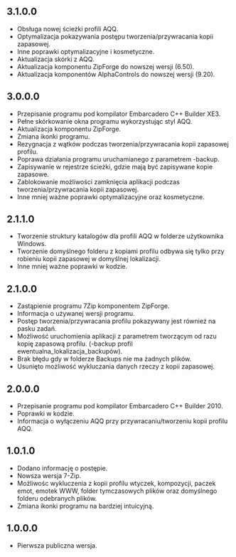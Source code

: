 3.1.0.0
-----
* Obsługa nowej ścieżki profili AQQ.
* Optymalizacja pokazywania postępu tworzenia/przywracania kopii zapasowej.
* Inne poprawki optymalizacyjne i kosmetyczne.
* Aktualizacja skórki z AQQ.
* Aktualizacja komponentu ZipForge do nowszej wersji (6.50).
* Aktualizacja komponentów AlphaControls do nowszej wersji (9.20).

3.0.0.0
-----
* Przepisanie programu pod kompilator Embarcadero C++ Builder XE3. 
* Pełne skórkowanie okna programu wykorzystując styl AQQ.
* Aktualizacja komponentu ZipForge.
* Zmiana ikonki programu.
* Rezygnacja z wątków podczas tworzenia/przywracania kopii zapasowej profilu.
* Poprawa działania programu uruchamianego z parametrem -backup.
* Zapisywanie w rejestrze ścieżki, gdzie mają być zapisywane kopie zapasowe.
* Zablokowanie możliwości zamknięcia aplikacji podczas tworzenia/przywracania kopii zapasowej.
* Inne mniej ważne poprawki optymalizacyjne oraz kosmetyczne.

2.1.1.0
-----
* Tworzenie struktury katalogów dla profili AQQ w folderze użytkownika Windows.
* Tworzenie domyślnego folderu z kopiami profilu odbywa się tylko przy robieniu kopii zapasowej w domyślnej lokalizacji.
* Inne mniej ważne poprawki w kodzie.

2.1.0.0
-----
* Zastąpienie programu 7Zip komponentem ZipForge.
* Informacja o używanej wersji programu.
* Postęp tworzenia/przywracania profilu pokazywany jest również na pasku zadań.
* Możliwość uruchomienia aplikacji z parametrem tworzącym od razu kopię zapasową profilu. (-backup profil ewentualna_lokalizacja_backupów). 
* Brak błędu gdy w folderze Backups nie ma żadnych plików.
* Usunięto możliwość wykluczania danych rzeczy z kopii zapasowej.

2.0.0.0
-----
* Przepisanie programu pod kompilator Embarcadero C++ Builder 2010.
* Poprawki w kodzie.
* Informacja o wyłączeniu AQQ przy przywracaniu/tworzeniu kopii profilu AQQ.

1.0.1.0
-----
* Dodano informację o postępie.
* Nowsza wersja 7-Zip.
* Możliwośc wykluczenia z kopii profilu wtyczek, kompozycji, paczek emot, emotek WWW, folder tymczasowych plików oraz domyślnego folderu odebranych plików.
* Zmiana ikonki programu na bardziej intuicyjną.

1.0.0.0
-----
* Pierwsza publiczna wersja.